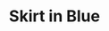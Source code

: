 ---
title: Skirt in Blue
price: RUB 3,500

description: The skater skirt with elastic waist, which can also be worn lower on hips. The waist is made of fabric, and the rest is made of jersey, so the two parts are contrast in texture while close in color. There are two comfy pockets in the side seams.

composition: 60% viscose, 40% polyester  
sizes: Available in two sizes (S, M)  
---